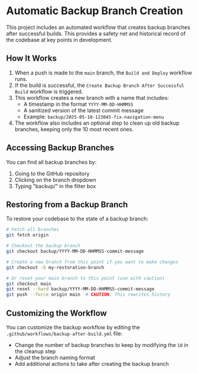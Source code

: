 # Automatic Backup Branch Creation

This project includes an automated workflow that creates backup branches after successful builds. This provides a safety net and historical record of the codebase at key points in development.

## How It Works

1. When a push is made to the `main` branch, the `Build and Deploy` workflow runs.
2. If the build is successful, the `Create Backup Branch After Successful Build` workflow is triggered.
3. This workflow creates a new branch with a name that includes:
   - A timestamp in the format `YYYY-MM-DD-HHMMSS`
   - A sanitized version of the latest commit message
   - Example: `backup/2025-05-10-123045-fix-navigation-menu`
4. The workflow also includes an optional step to clean up old backup branches, keeping only the 10 most recent ones.

## Accessing Backup Branches

You can find all backup branches by:
1. Going to the GitHub repository
2. Clicking on the branch dropdown
3. Typing "backup/" in the filter box

## Restoring from a Backup Branch

To restore your codebase to the state of a backup branch:

```bash
# Fetch all branches
git fetch origin

# Checkout the backup branch
git checkout backup/YYYY-MM-DD-HHMMSS-commit-message

# Create a new branch from this point if you want to make changes
git checkout -b my-restoration-branch

# Or reset your main branch to this point (use with caution)
git checkout main
git reset --hard backup/YYYY-MM-DD-HHMMSS-commit-message
git push --force origin main  # CAUTION: This rewrites history
```

## Customizing the Workflow

You can customize the backup workflow by editing the `.github/workflows/backup-after-build.yml` file:

- Change the number of backup branches to keep by modifying the `10` in the cleanup step
- Adjust the branch naming format
- Add additional actions to take after creating the backup branch
